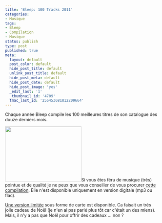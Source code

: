 ```yaml
---
title: 'Bleep: 100 Tracks 2011'
categories:
- Musique
tags:
- Bleep
- Compilation
- Musique
status: publish
type: post
published: true
meta:
  layout: default
  post_color: default
  hide_post_title: default
  unlink_post_title: default
  hide_post_meta: default
  hide_post_date: default
  hide_post_image: 'yes'
  _edit_last: '1'
  _thumbnail_id: '4709'
  tmac_last_id: '256453681812209664'
---
```

Chaque année Bleep compile les 100 meilleures titres de son catalogue des douze derniers mois.<!--more-->

<a href="https://dlgjp9x71cipk.cloudfront.net/2011/12/100trackpackage1.jpg"><img class="alignright size-medium wp-image-4709" title="100trackpackage1" src="https://dlgjp9x71cipk.cloudfront.net/2011/12/100trackpackage1-250x180.jpg" alt="" width="250" height="180" /></a>Si vous êtes féru de musique (très) pointue et de qualité je ne peux que vous conseiller de vous procurer <a title="Acheter la comilation sur le site de Bleep" href="http://bleep.com/index.php?page=dynamic&amp;module=100tracks2011">cette compilation</a>. Elle n'est disponible uniquement en version digitale (mp3 ou flac).

<a title="La version limité de la compilation sur le site de Bleep" href="http://bleep.com/index.php?page=dynamic&amp;module=100tracks2011_giftcard">Une version limitée</a> sous forme de carte est disponible. Ca faisait un très jolie cadeau de Noël (je n'en ai pas parlé plus tôt car c'était un des miens). Mais, il n'y a pas que Noël pour offrir des cadeaux ... non ?

